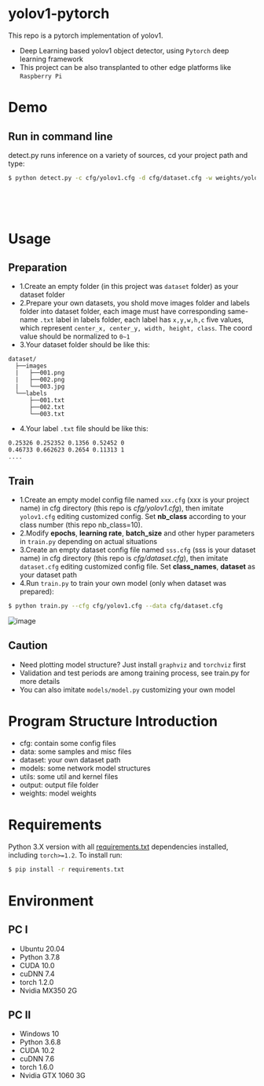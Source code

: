 # yolov1-pytorch
This repo is a pytorch implementation of yolov1.
* Deep Learning based yolov1 object detector, using `Pytorch` deep learning framework
* This project can be also transplanted to other edge platforms like `Raspberry Pi`

# Demo
## Run in command line
detect.py runs inference on a variety of sources, cd your project path and type:
```bash
$ python detect.py -c cfg/yolov1.cfg -d cfg/dataset.cfg -w weights/yolov1.pth --source 0  # webcam
                                                                                       file.jpg  # image 
                                                                                       file.mp4  # video
                                                                                       path/*.jpg # img folder path
                                                                                       path/*.mp4 # video folder path
```

# Usage
## Preparation
* 1.Create an empty folder (in this project was `dataset` folder) as your dataset folder
* 2.Prepare your own datasets, you shold move images folder and labels folder into dataset folder, each image must have corresponding same-name `.txt` label in labels folder, each label has `x,y,w,h,c` five values, which represent `center_x, center_y, width, height, class`. The coord value should be normalized to `0~1`
* 3.Your dataset folder should be like this:
```
dataset/
  ├──images
  |   ├──001.png
  |   ├──002.png
  |   └──003.jpg
  └──labels 
      ├──001.txt
      ├──002.txt
      └──003.txt
```
* 4.Your label `.txt` file should be like this:
```
0.25326 0.252352 0.1356 0.52452 0
0.46733 0.662623 0.2654 0.11313 1
....
```

## Train
* 1.Create an empty model config file named `xxx.cfg` (xxx is your project name) in cfg directory (this repo is *cfg/yolov1.cfg*), then imitate `yolov1.cfg` editing customized config. Set **nb_class** according to your class number (this repo nb_class=10).
* 2.Modify **epochs**, **learning rate**, **batch_size** and other hyper parameters in `train.py` depending on actual situations
* 3.Create an empty dataset config file named `sss.cfg` (sss is your dataset name) in cfg directory (this repo is *cfg/dataset.cfg*), then imitate `dataset.cfg` editing customized config file. Set **class_names**, **dataset** as your dataset path
* 4.Run `train.py` to train your own model (only when dataset was prepared):
```bash 
$ python train.py --cfg cfg/yolov1.cfg --data cfg/dataset.cfg
```
![image](https://github.com/ivanwhaf/yolov1-pytorch/blob/master/data/batch0.png)

## Caution
* Need plotting model structure? Just install `graphviz` and `torchviz` first
* Validation and test periods are among training process, see train.py for more details
* You can also imitate `models/model.py` customizing your own model

# Program Structure Introduction
* cfg: contain some config files
* data: some samples and misc files
* dataset: your own dataset path
* models: some network model structures
* utils: some util and kernel files
* output: output file folder
* weights: model weights

# Requirements
Python 3.X version with all [requirements.txt](https://github.com/ivanwhaf/yolov1-pytorch/blob/master/requirements.txt) dependencies installed, including `torch>=1.2`. To install run:
```bash
$ pip install -r requirements.txt
```

# Environment
## PC Ⅰ
* Ubuntu 20.04
* Python 3.7.8
* CUDA 10.0
* cuDNN 7.4
* torch 1.2.0
* Nvidia MX350 2G

## PC Ⅱ
* Windows 10
* Python 3.6.8
* CUDA 10.2
* cuDNN 7.6
* torch 1.6.0
* Nvidia GTX 1060 3G
